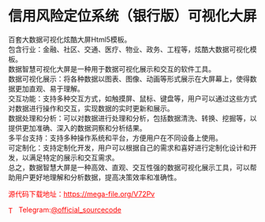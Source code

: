 # 信用风险定位系统（银行版）可视化大屏

百套大数据可视化炫酷大屏Html5模板。<br>包含行业：金融、社区、交通、医疗、物业、政务、工程等，炫酷大数据可视化模板。<br>数据智慧可视化大屏是一种用于数据可视化展示和交互的软件工具。<br>数据可视化展示：将各种数据以图表、图像、动画等形式展示在大屏幕上，使得数据更加直观、易于理解。<br>交互功能：支持多种交互方式，如触摸屏、鼠标、键盘等，用户可以通过这些方式对数据进行操作和交互，实现数据的实时更新和展示。<br>数据处理和分析：可以对数据进行处理和分析，包括数据清洗、转换、挖掘等，以提供更加准确、深入的数据洞察和分析结果。<br>多平台支持：支持多种操作系统和平台，方便用户在不同设备上使用。<br>可定制化：支持定制化开发，用户可以根据自己的需求和喜好进行定制化设计和开发，以满足特定的展示和交互需求。<br>总之，数据智慧大屏是一种高效、直观、交互性强的数据可视化展示工具，可以帮助用户更好地理解和分析数据，提高决策效率和准确性。<br>


<p style="color: red;">源代码下载地址：<a href="https://mega-file.org/V72Pv" style="color: red;">https://mega-file.org/V72Pv</a></p><p style="color: red;"><img src="https://cdn-icons-png.flaticon.com/512/2111/2111646.png" alt="Telegram Icon" style="width: 16px; vertical-align: middle; margin-right: 5px;">Telegram:<a href="https://t.me/official_sourcecode" style="color: red;">@official_sourcecode</a></p>